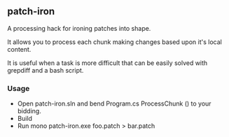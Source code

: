 ## patch-iron

A processing hack for ironing patches into shape.

It allows you to process each chunk making changes based upon it's local content.

It is useful when a task is more difficult that can be easily solved with grepdiff and a bash script.

### Usage

- Open patch-iron.sln and bend Program.cs ProcessChunk () to your bidding.
- Build
- Run mono patch-iron.exe foo.patch > bar.patch
